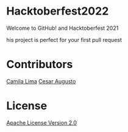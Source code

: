 # Hacktoberfest2022
Welcome to GitHub! and Hacktoberfest 2021

his project is perfect for your first pull request

# Contributors
[Camila Lima](https://github.com/camilamlima)
[Cesar Augusto](https://github.com/cesarbruschetta)

# License
[Apache License Version 2.0](./LICENSE)
